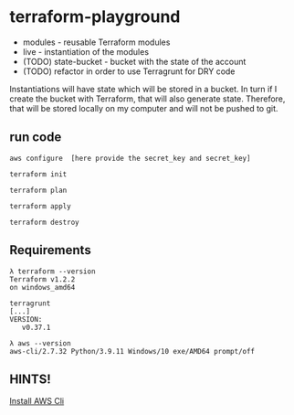 # terraform-playground

* modules - reusable Terraform modules
* live - instantiation of the modules
* (TODO) state-bucket - bucket with the state of the account
* (TODO) refactor in order to use Terragrunt for DRY code

Instantiations will have state which will be stored in a bucket. In turn if I create the bucket with Terraform, that
will also generate state. Therefore, that will be stored locally on my computer and will not be pushed to git.

## run code

```
aws configure  [here provide the secret_key and secret_key]

terraform init

terraform plan

terraform apply

terraform destroy
```

## Requirements

```
λ terraform --version
Terraform v1.2.2
on windows_amd64
```

```
terragrunt
[...]
VERSION:
   v0.37.1
```   

```
λ aws --version
aws-cli/2.7.32 Python/3.9.11 Windows/10 exe/AMD64 prompt/off
```

## HINTS!

[Install AWS Cli](https://docs.aws.amazon.com/cli/latest/userguide/getting-started-install.html) 
